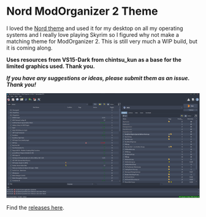 # Nord ModOrganizer 2 Theme

I loved the [Nord theme](https://www.nordtheme.com/) and used it for my desktop on all my operating systems and I really love playing Skyrim so I figured why not make a matching theme for ModOrganizer 2. This is still very much a WIP build, but it is coming along.

**Uses resources from VS15-Dark from chintsu_kun as a base for the limited graphics used. Thank you.**

**_If you have any suggestions or ideas, please submit them as an issue. Thank you!_**

<img src="./screenshot/Screenshot3.png" alt="screenshot" width="700"/>

Find the [releases here](https://github.com/jennykitten78/nord-mo2-theme/releases).